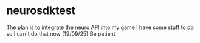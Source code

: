 # neurosdktest 
The plan is to integrate the neuro API into my game
I have some stuff to do so I can`t do that now (19/09/25)
Be patient
